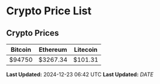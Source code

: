 # Crypto Price List

## Crypto Prices
| Bitcoin | Ethereum | Litecoin |
| ------- | -------- | -------- |
| $94750 | $3267.34 | $101.31 |
**Last Updated:** 2024-12-23 06:42 UTC
**Last Updated:** $DATE$
